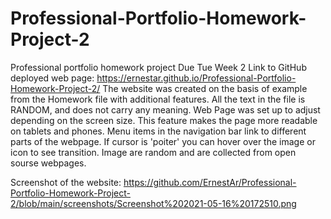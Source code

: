 # Professional-Portfolio-Homework-Project-2
 Professional portfolio homework project Due Tue Week 2
 Link to GitHub deployed web page: https://ernestar.github.io/Professional-Portfolio-Homework-Project-2/
 The website was created on the basis of example from the Homework file with additional features.
 All the text in the file is RANDOM, and does not carry any meaning.
 Web Page was set up to adjust depending on the screen size. This feature makes the page more readable on tablets and phones.
 Menu items in the navigation bar link to different parts of the webpage.
 If cursor is 'poiter' you can hover over the image or icon to see transition.
 Image are random and are collected from open sourse webpages.


 Screenshot of the website:
 https://github.com/ErnestAr/Professional-Portfolio-Homework-Project-2/blob/main/screenshots/Screenshot%202021-05-16%20172510.png


